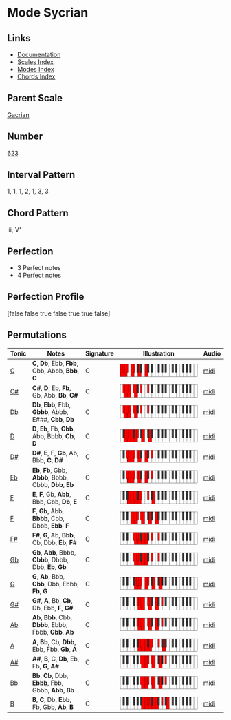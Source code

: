 # Mode Sycrian

## Links

- [Documentation](index.md)
- [Scales Index](Scales.md)
- [Modes Index](Modes.md)
- [Chords Index](Chords.md)

## Parent Scale

[Gacrian](ScaleGacrian.md)

## Number

[623](https://ianring.com/musictheory/scales/623)

## Interval Pattern

1, 1, 1, 2, 1, 3, 3

## Chord Pattern

iii, V⁺

## Perfection

- 3 Perfect notes
- 4 Perfect notes

## Perfection Profile

[false false true false true true false]

## Permutations

| Tonic | Notes | Signature | Illustration | Audio |
|-------|-------|-----------|--------------|-------|
| [C](ModeCNaturalSycrian.md) | **C**, **Db**, Ebb, **Fbb**, Gbb, Abbb, **Bbb**, **C** | C | ![CNaturalSycrian](ModeCNaturalSycrian.png) | [midi](https://github.com/edipermadi/music/blob/main/docs/ModeCNaturalSycrian.mid?raw=true) |
| [C#](ModeCSharpSycrian.md) | **C#**, **D**, Eb, **Fb**, Gb, Abb, **Bb**, **C#** | C | ![CSharpSycrian](ModeCSharpSycrian.png) | [midi](https://github.com/edipermadi/music/blob/main/docs/ModeCSharpSycrian.mid?raw=true) |
| [Db](ModeDFlatSycrian.md) | **Db**, **Ebb**, Fbb, **Gbbb**, Abbb, E###, **Cbb**, **Db** | C | ![DFlatSycrian](ModeDFlatSycrian.png) | [midi](https://github.com/edipermadi/music/blob/main/docs/ModeDFlatSycrian.mid?raw=true) |
| [D](ModeDNaturalSycrian.md) | **D**, **Eb**, Fb, **Gbb**, Abb, Bbbb, **Cb**, **D** | C | ![DNaturalSycrian](ModeDNaturalSycrian.png) | [midi](https://github.com/edipermadi/music/blob/main/docs/ModeDNaturalSycrian.mid?raw=true) |
| [D#](ModeDSharpSycrian.md) | **D#**, **E**, F, **Gb**, Ab, Bbb, **C**, **D#** | C | ![DSharpSycrian](ModeDSharpSycrian.png) | [midi](https://github.com/edipermadi/music/blob/main/docs/ModeDSharpSycrian.mid?raw=true) |
| [Eb](ModeEFlatSycrian.md) | **Eb**, **Fb**, Gbb, **Abbb**, Bbbb, Cbbb, **Dbb**, **Eb** | C | ![EFlatSycrian](ModeEFlatSycrian.png) | [midi](https://github.com/edipermadi/music/blob/main/docs/ModeEFlatSycrian.mid?raw=true) |
| [E](ModeENaturalSycrian.md) | **E**, **F**, Gb, **Abb**, Bbb, Cbb, **Db**, **E** | C | ![ENaturalSycrian](ModeENaturalSycrian.png) | [midi](https://github.com/edipermadi/music/blob/main/docs/ModeENaturalSycrian.mid?raw=true) |
| [F](ModeFNaturalSycrian.md) | **F**, **Gb**, Abb, **Bbbb**, Cbb, Dbbb, **Ebb**, **F** | C | ![FNaturalSycrian](ModeFNaturalSycrian.png) | [midi](https://github.com/edipermadi/music/blob/main/docs/ModeFNaturalSycrian.mid?raw=true) |
| [F#](ModeFSharpSycrian.md) | **F#**, **G**, Ab, **Bbb**, Cb, Dbb, **Eb**, **F#** | C | ![FSharpSycrian](ModeFSharpSycrian.png) | [midi](https://github.com/edipermadi/music/blob/main/docs/ModeFSharpSycrian.mid?raw=true) |
| [Gb](ModeGFlatSycrian.md) | **Gb**, **Abb**, Bbbb, **Cbbb**, Dbbb, Dbb, **Eb**, **Gb** | C | ![GFlatSycrian](ModeGFlatSycrian.png) | [midi](https://github.com/edipermadi/music/blob/main/docs/ModeGFlatSycrian.mid?raw=true) |
| [G](ModeGNaturalSycrian.md) | **G**, **Ab**, Bbb, **Cbb**, Dbb, Ebbb, **Fb**, **G** | C | ![GNaturalSycrian](ModeGNaturalSycrian.png) | [midi](https://github.com/edipermadi/music/blob/main/docs/ModeGNaturalSycrian.mid?raw=true) |
| [G#](ModeGSharpSycrian.md) | **G#**, **A**, Bb, **Cb**, Db, Ebb, **F**, **G#** | C | ![GSharpSycrian](ModeGSharpSycrian.png) | [midi](https://github.com/edipermadi/music/blob/main/docs/ModeGSharpSycrian.mid?raw=true) |
| [Ab](ModeAFlatSycrian.md) | **Ab**, **Bbb**, Cbb, **Dbbb**, Ebbb, Fbbb, **Gbb**, **Ab** | C | ![AFlatSycrian](ModeAFlatSycrian.png) | [midi](https://github.com/edipermadi/music/blob/main/docs/ModeAFlatSycrian.mid?raw=true) |
| [A](ModeANaturalSycrian.md) | **A**, **Bb**, Cb, **Dbb**, Ebb, Fbb, **Gb**, **A** | C | ![ANaturalSycrian](ModeANaturalSycrian.png) | [midi](https://github.com/edipermadi/music/blob/main/docs/ModeANaturalSycrian.mid?raw=true) |
| [A#](ModeASharpSycrian.md) | **A#**, **B**, C, **Db**, Eb, Fb, **G**, **A#** | C | ![ASharpSycrian](ModeASharpSycrian.png) | [midi](https://github.com/edipermadi/music/blob/main/docs/ModeASharpSycrian.mid?raw=true) |
| [Bb](ModeBFlatSycrian.md) | **Bb**, **Cb**, Dbb, **Ebbb**, Fbb, Gbbb, **Abb**, **Bb** | C | ![BFlatSycrian](ModeBFlatSycrian.png) | [midi](https://github.com/edipermadi/music/blob/main/docs/ModeBFlatSycrian.mid?raw=true) |
| [B](ModeBNaturalSycrian.md) | **B**, **C**, Db, **Ebb**, Fb, Gbb, **Ab**, **B** | C | ![BNaturalSycrian](ModeBNaturalSycrian.png) | [midi](https://github.com/edipermadi/music/blob/main/docs/ModeBNaturalSycrian.mid?raw=true) |
